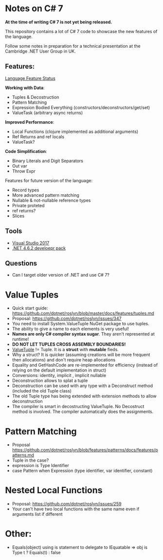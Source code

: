 # Notes on C# 7

**At the time of writing C# 7 is not yet being released.**

This repository contains a lot of C# 7 code to showcase the new features of the language.

Follow some notes in preparation for a technical presentation at the Cambridge .NET User Group in UK.

## Features: 

[Language Feature Status](https://github.com/dotnet/roslyn/blob/3e580ad4bb069c3aad6c0b6eba854e13fa5dbfcc/docs/Language%20Feature%20Status.md)

**Working with Data**:
 * Tuples & Decostruction
 * Pattern Matching
 * Expression Bodied Everything (constructors/deconstructors/get/set)
 * ValueTask (arbitrary async returns)

**Improved Performance**:
 * Local Functions (clojure implemented as additional arguments)
 * Ref Returns and ref locals
 * ValueTask?

**Code Simplification**:
 * Binary Literals and Digit Separators
 * Out var
 * Throw Expr

Features for future version of the language:
 * Record types
 * More advanced pattern matching
 * Nullable & not-nullable reference types
 * Private proteted
 * ref returns?
 * Slices

## Tools

 * [Visual Studio 2017](https://www.visualstudio.com/vs/visual-studio-2017-rc/)
 * [.NET 4.6.2 develoepr pack](https://www.microsoft.com/en-us/download/confirmation.aspx?id=53321)

## Questions

 * Can I target older version of .NET and use C# 7?

# Value Tuples

 * Quick start guide: https://github.com/dotnet/roslyn/blob/master/docs/features/tuples.md
 * Proposal: https://github.com/dotnet/roslyn/issues/347
 * You need to install System.ValueTuple NuGet package to use tuples.
 * The ability to give a name to each elements is very useful!
 * **Names are only C# compiler syntax sugar**. They aren't represented at runtime!
 * **DO NOT LET TUPLES CROSS ASSEMBLY BOUNDARIES!**
 * [ValueTuple](https://github.com/dotnet/corefx/blob/master/src/System.ValueTuple/src/System/ValueTuple/ValueTuple.cs) != Tuple. It is a **struct** with **mutable** fieds. 
 * Why a struct? It is quicker (assuming creations will be more frequent then allocations) and don't require heap allocations
 * Equality and GetHashCode are re-implemented for efficiency (instead of relying on the default implementation in struct)
 * Conversions: identity, implicit , implicit nullable
 * Deconstruction allows to splat a tuple
 * Deconstruction can be used with any type with a Deconstruct method (included the old Tuple class)
 * The old Tuple type has being extended with extension methods to allow deconstruction
 * The compiler is smart in decostructing ValueTuple. No Decostruct method is involved. The compiler automatically does the assignments.

 # Pattern Matching

 * Proposal https://github.com/dotnet/roslyn/blob/features/patterns/docs/features/patterns.md
 * Tuple in the case?
 * expression is Type Identifier
 * case Pattern when Expression (type identifier, var identifier, constant)

# Nested Local Functions
 * Proposal: https://github.com/dotnet/roslyn/issues/259
 * Your can't have two local functions with the same name even if arguments list if different

# Other:
 * Equals(object) using is statement to delegate to IEquatable => obj is Type t ? Equals(t) : false